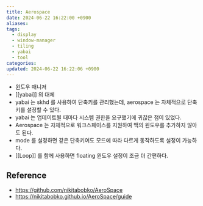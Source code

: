 ```yaml
---
title: Aerospace
date: 2024-06-22 16:22:00 +0900
aliases: 
tags:
  - display
  - window-manager
  - tiling
  - yabai
  - tool
categories: 
updated: 2024-06-22 16:22:06 +0900
---
```


- 윈도우 매니저
- [[yabai]] 의 대체
- yabai 는 skhd 를 사용하여 단축키를 관리했는데, aerospace 는 자체적으로 단축키를 설정할 수 있다.
- yabai 는 업데이트될 때마다 시스템 권한을 요구했기에 귀찮은 점이 있었다.
- Aerospace 는 자체적으로 워크스페이스를 지원하여 맥의 윈도우를 추가하지 않아도 된다.
- mode 를 설정하면 같은 단축키여도 모드에 따라 다르게 동작하도록 설정이 가능하다.
- [[Loop]] 를 함께 사용하면 floating 윈도우 설정이 조금 더 간편하다.

## Reference

- https://github.com/nikitabobko/AeroSpace
- https://nikitabobko.github.io/AeroSpace/guide